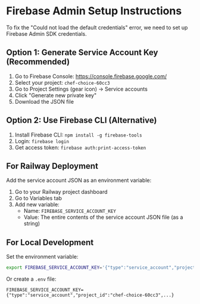 # Firebase Admin Setup Instructions

To fix the "Could not load the default credentials" error, we need to set up Firebase Admin SDK credentials.

## Option 1: Generate Service Account Key (Recommended)

1. Go to Firebase Console: https://console.firebase.google.com/
2. Select your project: `chef-choice-60cc3`
3. Go to Project Settings (gear icon) → Service accounts
4. Click "Generate new private key"
5. Download the JSON file

## Option 2: Use Firebase CLI (Alternative)

1. Install Firebase CLI: `npm install -g firebase-tools`
2. Login: `firebase login`
3. Get access token: `firebase auth:print-access-token`

## For Railway Deployment

Add the service account JSON as an environment variable:

1. Go to your Railway project dashboard
2. Go to Variables tab
3. Add new variable:
   - Name: `FIREBASE_SERVICE_ACCOUNT_KEY`
   - Value: The entire contents of the service account JSON file (as a string)

## For Local Development

Set the environment variable:
```bash
export FIREBASE_SERVICE_ACCOUNT_KEY='{"type":"service_account","project_id":"chef-choice-60cc3",...}'
```

Or create a `.env` file:
```
FIREBASE_SERVICE_ACCOUNT_KEY={"type":"service_account","project_id":"chef-choice-60cc3",...}
```